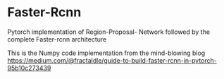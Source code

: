 # Faster-Rcnn
Pytorch implementation of Region-Proposal- Network followed by the complete Faster-rcnn architecture

This is the Numpy code implementation from the mind-blowing blog 
https://medium.com/@fractaldle/guide-to-build-faster-rcnn-in-pytorch-95b10c273439 
